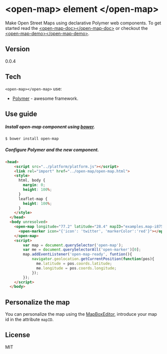 &lt;open-map&gt; element &lt;/open-map&gt;
==========================================

Make Open Street Maps using declarative Polymer web components. To get started read the [&lt;open-map-doc&gt;&lt;/open-map-doc&gt;] or checkout the [&lt;open-map-demo&gt;&lt;/open-map-demo&gt;].


Version
----

0.0.4

Tech
-----------

`<open-map></open-map>` use:
* [Polymer] - awesome framework.

Use guide
--------------
##### Install open-map component using [bower].

```sh
$ bower install open-map

```

##### Configure Polymer and the new component.

```html
<head>
    <script src="../platform/platform.js"></script>
    <link rel="import" href="../open-map/open-map.html">
    <style>
      html, body {
        margin: 0;
        height: 100%;
      }
      leaflet-map {
        height: 100%;
      }
    </style>
  </head>
  <body unresolved>
    <open-map longitude="77.2" latitude="28.4" mapID="examples.map-i875kd35">
      <open-marker icon="{'icon': 'twitter', 'markerColor':'red'}"></open-marker>
    </open-map>
    <script>
        var map = document.querySelector('open-map');
        var me = document.querySelectorAll('open-marker')[0];
        map.addEventListener('open-map-ready', funtion(){
            navigator.geolocation.getCurrentPosition(function(pos){
              me.latitude = pos.coords.latitude;
              me.longitude = pos.coords.longitude;
            });
        });
    </script>
  </body>
```

Personalize the map
-------------------
You can personalize the map using the [MapBoxEditor], introduce your map id in the attribute `mapID`.

License
----
MIT


[&lt;open-map-demo&gt;&lt;/open-map-demo&gt;]:https://ruben96.github.io/open-map/components/open-map/demo.html
[&lt;open-map-doc&gt;&lt;/open-map-doc&gt;]:https://ruben96.github.io/open-map
[Polymer]:http://www.polymer-project.org/
[MapBoxEditor]:https://www.mapbox.com/editor
[bower]:http://bower.io/